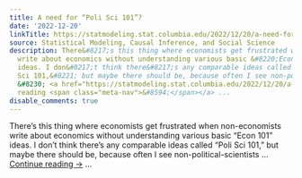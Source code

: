 ```yaml
---
title: A need for “Poli Sci 101”?
date: '2022-12-20'
linkTitle: https://statmodeling.stat.columbia.edu/2022/12/20/a-need-for-poli-sci-101/
source: Statistical Modeling, Causal Inference, and Social Science
description: There&#8217;s this thing where economists get frustrated when non-economists
  write about economics without understanding various basic &#8220;Econ 101&#8221;
  ideas. I don&#8217;t think there&#8217;s any comparable ideas called &#8220;Poli
  Sci 101,&#8221; but maybe there should be, because often I see non-political-scientists
  &#8230; <a href="https://statmodeling.stat.columbia.edu/2022/12/20/a-need-for-poli-sci-101/">Continue
  reading <span class="meta-nav">&#8594;</span></a> ...
disable_comments: true
---
```

There&#8217;s this thing where economists get frustrated when non-economists write about economics without understanding various basic &#8220;Econ 101&#8221; ideas. I don&#8217;t think there&#8217;s any comparable ideas called &#8220;Poli Sci 101,&#8221; but maybe there should be, because often I see non-political-scientists &#8230; <a href="https://statmodeling.stat.columbia.edu/2022/12/20/a-need-for-poli-sci-101/">Continue reading <span class="meta-nav">&#8594;</span></a> ...